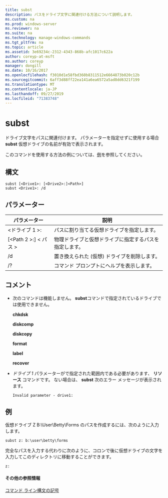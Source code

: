 ```yaml
---
title: subst
description: パスをドライブ文字に関連付ける方法について説明します。
ms.custom: na
ms.prod: windows-server
ms.reviewer: na
ms.suite: na
ms.technology: manage-windows-commands
ms.tgt_pltfrm: na
ms.topic: article
ms.assetid: 3e69234c-2312-4343-868b-afc1017c622a
author: coreyp-at-msft
ms.author: coreyp
manager: dongill
ms.date: 10/16/2017
ms.openlocfilehash: f3010d1e58fbd360b8311512e6664873b020c12b
ms.sourcegitcommit: 6aff3d88ff22ea141a6ea6572a5ad8dd6321f199
ms.translationtype: MT
ms.contentlocale: ja-JP
ms.lasthandoff: 09/27/2019
ms.locfileid: "71383748"
---
```

# <a name="subst"></a>subst



ドライブ文字をパスに関連付けます。 パラメーターを指定せずに使用する場合 **subst** 仮想ドライブの名前が有効で表示されます。

このコマンドを使用する方法の例については、[例](#BKMK_examples)を参照してください。

## <a name="syntax"></a>構文

```
subst [<Drive1>: [<Drive2>:]<Path>] 
subst <Drive1>: /d
```

## <a name="parameters"></a>パラメーター

|パラメーター|説明|
|---------|-----------|
|\<ドライブ 1 >:|パスに割り当てる仮想ドライブを指定します。|
|[\<Path 2 >:] \< パス >|物理ドライブと仮想ドライブに指定するパスを指定します。|
|/d|置き換えられた (仮想) ドライブを削除します。|
|/?|コマンド プロンプトにヘルプを表示します。|

## <a name="remarks"></a>コメント

-   次のコマンドは機能しません。 **subst**コマンドで指定されているドライブでは使用できません。

    **chkdsk**

    **diskcomp**

    **diskcopy**

    **format**

    **label**

    **recover**
-   *ドライブ 1* パラメーターがで指定された範囲内である必要があります、 **リソース** コマンドです。 ない場合は、 **subst** 次のエラー メッセージが表示されます。

    `Invalid parameter - drive1:`

## <a name="BKMK_examples"></a>例

仮想ドライブ Z B:\User\Betty\Forms のパスを作成するには、次のように入力します。
```
subst z: b:\user\betty\forms 
```
完全なパスを入力する代わりに次のように、コロンで後に仮想ドライブの文字を入力してこのディレクトリに移動することができます。
```
z: 
```

#### <a name="additional-references"></a>その他の参照情報

[コマンド ライン構文の記号](command-line-syntax-key.md)